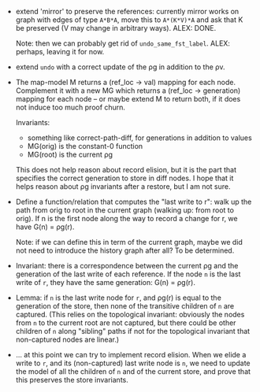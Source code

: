 - extend 'mirror' to preserve the references: currently mirror works
  on graph with edges of type `A*B*A`, move this to `A*(K*V)*A` and
  ask that K be preserved (V may change in arbitrary ways).
  ALEX: DONE.

  Note: then we can probably get rid of `undo_same_fst_label`.
  ALEX: perhaps, leaving it for now.

- extend `undo` with a correct update of the ρg in addition to the ρv.

- The map-model M returns a (ref_loc -> val) mapping for each
  node. Complement it with a new MG which returns
  a (ref_loc -> generation) mapping for each node – or maybe extend
  M to return both, if it does not induce too much proof churn.

  Invariants:
  - something like correct-path-diff, for generations in addition to values
  - MG(orig) is the constant-0 function
  - MG(root) is the current ρg

  This does not help reason about record elision, but it is the part
  that specifies the correct generation to store in diff nodes. I hope
  that it helps reason about ρg invariants after a restore, but I am
  not sure.

- Define a function/relation that computes the "last write to r": walk
  up the path from orig to root in the current graph (walking up: from
  root to orig). If n is the first node along the way to record
  a change for r, we have G(n) = ρg(r).

  Note: if we can define this in term of the current graph, maybe we
  did not need to introduce the history graph after all? To be
  determined.

- Invariant: there is a correspondence between the current ρg and the
  generation of the last write of each reference. If the node `n` is
  the last write of `r`, they have the same generation: G(n) = ρg(r).

- Lemma: if `n` is the last write node for `r`, and ρg(r) is equal to
  the generation of the store, then none of the transitive children of
  `n` are captured. (This relies on the topological invariant:
  obviously the nodes from `n` to the current root are not captured,
  but there could be other children of `n` along "sibling" paths if
  not for the topological invariant that non-captured nodes are linear.)

- ... at this point we can try to implement record elision. When we
  elide a write to `r`, and its (non-captured) last write node is `n`,
  we need to update the model of all the children of `n` and of the
  current store, and prove that this preserves the store invariants.
